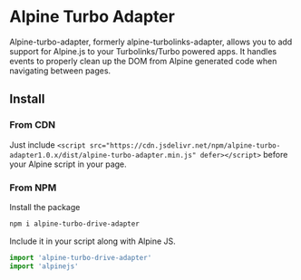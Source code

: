 # Alpine Turbo Adapter

Alpine-turbo-adapter, formerly alpine-turbolinks-adapter, allows you to add support for Alpine.js to your Turbolinks/Turbo powered apps.
It handles events to properly clean up the DOM from Alpine generated code when navigating between pages.

## Install

### From CDN
Just include `<script src="https://cdn.jsdelivr.net/npm/alpine-turbo-adapter1.0.x/dist/alpine-turbo-adapter.min.js" defer></script>` before your Alpine script in your page.

### From NPM
 Install the package
```bash
npm i alpine-turbo-drive-adapter
```
Include it in your script along with Alpine JS.
```javascript
import 'alpine-turbo-drive-adapter'
import 'alpinejs'
```
